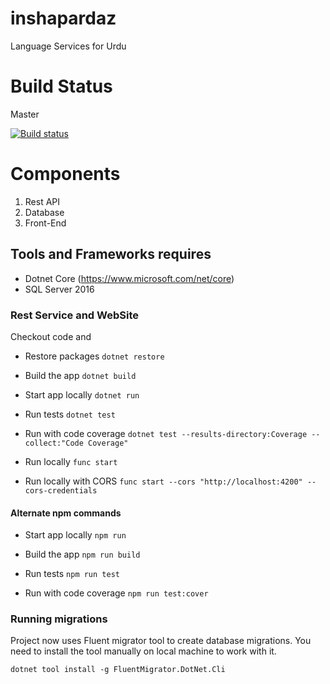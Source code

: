 # inshapardaz
Language Services for Urdu

# Build Status

Master 

[![Build status](https://ci.appveyor.com/api/projects/status/xoq9t6wau07b6hmq/branch/master?svg=true)](https://ci.appveyor.com/project/umerfaruk/api/branch/master)

# Components

1. Rest API
2. Database
3. Front-End

## Tools and Frameworks requires
- Dotnet Core (https://www.microsoft.com/net/core)
- SQL Server 2016

### Rest Service and WebSite
Checkout code and 

- Restore packages
`dotnet restore`

- Build the app
`dotnet build`

- Start app locally
`dotnet run`

- Run tests
`dotnet test`

- Run with code coverage
`dotnet test --results-directory:Coverage --collect:"Code Coverage"`

- Run locally
`func start`

- Run locally with CORS
`func start --cors "http://localhost:4200" --cors-credentials`

#### Alternate npm commands

- Start app locally
`npm run`

- Build the app
`npm run build`

- Run tests
`npm run test`

- Run with code coverage
`npm run test:cover`


### Running migrations

Project now uses Fluent migrator tool to create database migrations. You need to install the tool manually on local machine to work with it.

`dotnet tool install -g FluentMigrator.DotNet.Cli`
